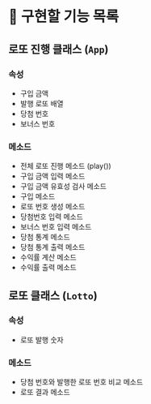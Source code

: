 # 🚀 구현할 기능 목록

## 로또 진행 클래스 (`App`)

### 속성

- 구입 금액
- 발행 로또 배열
- 당첨 번호
- 보너스 번호

### 메소드

- 전체 로또 진행 메소드 (play())
- 구입 금액 입력 메소드
- 구입 금액 유효성 검사 메소드
- 구입 메소드
- 로또 번호 생성 메소드
- 당첨번호 입력 메소드
- 보너스 번호 입력 메소드
- 당첨 통계 메소드
- 당첨 통계 출력 메소드
- 수익률 계산 메소드
- 수익률 출력 메소드

## 로또 클래스 (`Lotto`)

### 속성

- 로또 발행 숫자

### 메소드

- 당첨 번호와 발행한 로또 번호 비교 메소드
- 로또 결과 메소드

